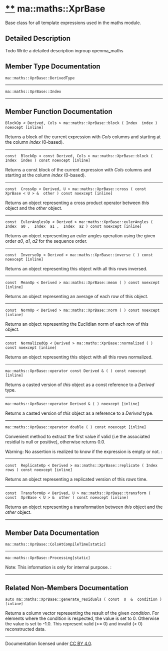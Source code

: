 [**](https://github.com/openma/openma-doc/edit/api/nightly/c++/classma_1_1maths_1_1_xpr_base.md "Improve this documentation")
ma::maths::XprBase
==================

Base class for all template expressions used in the maths module.

Detailed Description
--------------------

Todo
Write a detailed description ingroup openma\_maths

Member Type Documentation
-------------------------

    ma::maths::XprBase::DerivedType

------------------------------------------------------------------------

    ma::maths::XprBase::Index

------------------------------------------------------------------------

Member Function Documentation
-----------------------------

    BlockOp < Derived, Cols > ma::maths::XprBase::block ( Index  index ) noexcept [inline]

Returns a block of the current expression with *Cols* columns and starting at the column *index* (0-based).

------------------------------------------------------------------------

    const  BlockOp < const Derived, Cols > ma::maths::XprBase::block ( Index  index ) const noexcept [inline]

Returns a const block of the current expression with *Cols* columns and starting at the column *index* (0-based).

------------------------------------------------------------------------

    const  CrossOp < Derived, U > ma::maths::XprBase::cross ( const  XprBase < U > &  other ) const noexcept [inline]

Returns an object representing a cross product operator between *this* object and the *other* object.

------------------------------------------------------------------------

    const  EulerAnglesOp < Derived > ma::maths::XprBase::eulerAngles ( Index  a0 ,  Index  a1 ,  Index  a2 ) const noexcept [inline]

Returns an object representing an euler angles operation using the given order *a0*, *a1*, *a2* for the sequence order.

------------------------------------------------------------------------

    const  InverseOp < Derived > ma::maths::XprBase::inverse ( ) const noexcept [inline]

Returns an object representing this object with all this rows inversed.

------------------------------------------------------------------------

    const  MeanOp < Derived > ma::maths::XprBase::mean ( ) const noexcept [inline]

Returns an object representing an average of each row of this object.

------------------------------------------------------------------------

    const  NormOp < Derived > ma::maths::XprBase::norm ( ) const noexcept [inline]

Returns an object representing the Euclidian norm of each row of this object.

------------------------------------------------------------------------

    const  NormalizedOp < Derived > ma::maths::XprBase::normalized ( ) const noexcept [inline]

Returns an object representing this object with all this rows normalized.

------------------------------------------------------------------------

    ma::maths::XprBase::operator const Derived & ( ) const noexcept [inline]

Returns a casted version of *this* object as a const reference to a *Derived* type.

------------------------------------------------------------------------

    ma::maths::XprBase::operator Derived & ( ) noexcept [inline]

Returns a casted version of *this* object as a reference to a *Derived* type.

------------------------------------------------------------------------

    ma::maths::XprBase::operator double ( ) const noexcept [inline]

Convenient method to extract the first value if valid (i.e the associated residial is null or positive), otherwise returns 0.0.

Warning: No assertion is realized to know if the expression is empty or not. :

------------------------------------------------------------------------

    const  ReplicateOp < Derived > ma::maths::XprBase::replicate ( Index  rows ) const noexcept [inline]

Returns an object representing a replicated version of this *rows* time.

------------------------------------------------------------------------

    const  TransformOp < Derived, U > ma::maths::XprBase::transform ( const  XprBase < U > &  other ) const noexcept [inline]

Returns an object representing a transformation between *this* object and the *other* object.

------------------------------------------------------------------------

Member Data Documentation
-------------------------

    ma::maths::XprBase::ColsAtCompileTime[static]

------------------------------------------------------------------------

    ma::maths::XprBase::Processing[static]

Note: This information is only for internal purpose. :

------------------------------------------------------------------------

Related Non-Members Documentation
---------------------------------

    auto ma::maths::XprBase::generate_residuals ( const  U  &  condition ) [inline]

Returns a column vector representing the result of the given *condition*. For elements where the condition is respected, the value is set to 0. Otherwise the value is set to -1.0. This represent valid (&gt;= 0) and invalid (&lt; 0) reconstructed data.

------------------------------------------------------------------------

Documentation licensed under [CC BY 4.0](https://creativecommons.org/licenses/by/4.0/).


